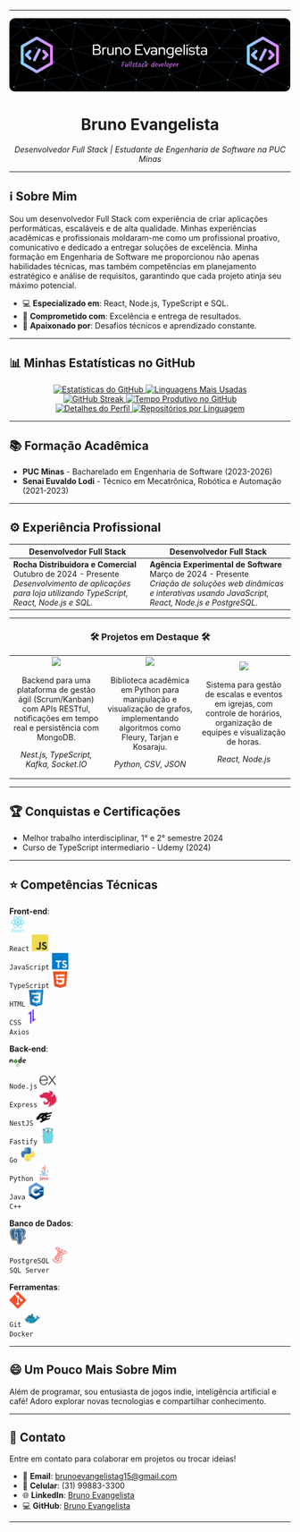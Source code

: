<!--- Olá, este é o Readme de Bruno Evangelista, fique à vontade para explorá-lo! -->

-----

<div align="center">
  <img alt="Header" src="https://github.com/BrunoEvangelista17/BrunoEvangelista17/raw/main/img/github-header-image.png"/>
  <h1>Bruno Evangelista</h1>
  <p><i>Desenvolvedor Full Stack | Estudante de Engenharia de Software na PUC Minas</i></p>
</div>

-----

## :information_source: Sobre Mim
Sou um desenvolvedor Full Stack com experiência de criar aplicações performáticas, escaláveis e de alta qualidade. Minhas experiências acadêmicas e profissionais moldaram-me como um profissional proativo, comunicativo e dedicado a entregar soluções de excelência. Minha formação em Engenharia de Software me proporcionou não apenas habilidades técnicas, mas também competências em planejamento estratégico e análise de requisitos, garantindo que cada projeto atinja seu máximo potencial.

- 💻 **Especializado em**: React, Node.js, TypeScript e SQL.
- 🌟 **Comprometido com**: Excelência e entrega de resultados.
- 🌱 **Apaixonado por**: Desafios técnicos e aprendizado constante.

-----

## 📊 Minhas Estatísticas no GitHub
<div align="center">
  <a href="https://github.com/BrunoEvangelista17">
    <img alt="Estatísticas do GitHub" src="https://github-readme-stats.vercel.app/api?username=BrunoEvangelista17&theme=tokyonight&show_icons=true&hide_border=true&count_private=true" style="width: 48%;"/>
  </a>
  <a href="https://github.com/BrunoEvangelista17">
    <img alt="Linguagens Mais Usadas" src="https://github-readme-stats.vercel.app/api/top-langs/?username=BrunoEvangelista17&theme=tokyonight&show_icons=true&hide_border=true&layout=compact" style="width: 48%;"/>
  </a>
  <br/>

  <a href="https://github.com/BrunoEvangelista17">
    <img alt="GitHub Streak" src="https://github-readme-streak-stats.herokuapp.com/?user=BrunoEvangelista17&theme=tokyonight&hide_border=true" style="width: 48%;"/>
  </a>
  <a href="https://github.com/BrunoEvangelista17">
    <img alt="Tempo Produtivo no GitHub" src="https://github-profile-summary-cards.vercel.app/api/cards/productive-time?username=BrunoEvangelista17&theme=github_dark&utcOffset=-3" style="width: 48%;"/>
  </a>
  <br/>

  <a href="https://github.com/BrunoEvangelista17">
    <img alt="Detalhes do Perfil" src="https://github-profile-summary-cards.vercel.app/api/cards/profile-details?username=BrunoEvangelista17&theme=github_dark" style="width: 48%;"/>
  </a>
  <a href="https://github.com/BrunoEvangelista17">
    <img alt="Repositórios por Linguagem" src="https://github-profile-summary-cards.vercel.app/api/cards/repos-per-language?username=BrunoEvangelista17&theme=github_dark" style="width: 48%;"/>
  </a>
</div>

-----

## :books: Formação Acadêmica
- **PUC Minas** - Bacharelado em Engenharia de Software (2023-2026)
- **Senai Euvaldo Lodi** - Técnico em Mecatrônica, Robótica e Automação (2021-2023)

-----

## :gear: Experiência Profissional
| **Desenvolvedor Full Stack** | **Desenvolvedor Full Stack** |
|------------------------------|------------------------------|
| **Rocha Distribuidora e Comercial**<br/>Outubro de 2024 - Presente<br/><i>Desenvolvimento de aplicações para loja utilizando TypeScript, React, Node.js e SQL.</i> | **Agência Experimental de Software**<br/>Março de 2024 - Presente<br/><i>Criação de soluções web dinâmicas e interativas usando JavaScript, React, Node.js e PostgreSQL.</i> |

-----

<h3 align="center">🛠️ Projetos em Destaque 🛠️</h3>
<table border="0" align="center">
<tr border="0">
<td width="33%" align="center">
  <a href="https://github.com/BrunoEvangelista17/Chronos-Backend-TI5" target="_blank">
    <img src="https://github-readme-stats.vercel.app/api/pin/?username=BrunoEvangelista17&repo=Chronos-Backend-TI5&theme=tokyonight&show_owner=true"/>
  </a>
  <br/>
  <p>Backend para uma plataforma de gestão ágil (Scrum/Kanban) com APIs RESTful, notificações em tempo real e persistência com MongoDB.</p>
  <p><i>Nest.js, TypeScript, Kafka, Socket.IO</i></p>
</td>
<td width="33%" align="center">
  <a href="https://github.com/ALfLuisV/Trabalho_grafos" target="_blank">
    <img src="https://github-readme-stats.vercel.app/api/pin/?username=ALfLuisV&repo=Trabalho_grafos&theme=tokyonight&show_owner=true"/>
  </a>
  <br/>
  <p>Biblioteca acadêmica em Python para manipulação e visualização de grafos, implementando algoritmos como Fleury, Tarjan e Kosaraju.</p>
  <p><i>Python, CSV, JSON</i></p>
</td>
<td width="33%" align="center">
  <a href="https://github.com/BrunoEvangelista17/Church-Schedule" target="_blank">
    <img src="https://github-readme-stats.vercel.app/api/pin/?username=BrunoEvangelista17&repo=Church-Schedule&theme=tokyonight&show_owner=true"/>
  </a>
  <br/>
  <p>Sistema para gestão de escalas e eventos em igrejas, com controle de horários, organização de equipes e visualização de horas.</p>
  <p><i>React, Node.js</i></p>
</td>
</tr>
</table>

-----

## 🏆 Conquistas e Certificações
- Melhor trabalho interdisciplinar, 1° e 2° semestre 2024
- Curso de TypeScript intermediario - Udemy (2024)

-----

## :star: Competências Técnicas
**Front-end**:  
<code><img height="30" src="https://raw.githubusercontent.com/devicons/devicon/master/icons/react/react-original-wordmark.svg"/> React</code>
<code><img height="30" src="https://raw.githubusercontent.com/devicons/devicon/master/icons/javascript/javascript-original.svg"/> JavaScript</code>
<code><img height="30" src="https://raw.githubusercontent.com/devicons/devicon/master/icons/typescript/typescript-original.svg"/> TypeScript</code>
<code><img height="30" src="https://raw.githubusercontent.com/devicons/devicon/master/icons/html5/html5-original.svg"/> HTML</code>
<code><img height="30" src="https://raw.githubusercontent.com/devicons/devicon/master/icons/css3/css3-original.svg"/> CSS</code>
<code><img height="30" src="https://raw.githubusercontent.com/devicons/devicon/master/icons/axios/axios-plain.svg"/> Axios</code>

**Back-end**:  
<code><img height="30" src="https://raw.githubusercontent.com/devicons/devicon/master/icons/nodejs/nodejs-original-wordmark.svg"/> Node.js</code>
<code><img height="30" src="https://raw.githubusercontent.com/devicons/devicon/master/icons/express/express-original.svg"/> Express</code>
<code><img height="30" src="https://raw.githubusercontent.com/devicons/devicon/ca28c779441053191ff11710fe24a9e6c23690d6/icons/nestjs/nestjs-original.svg"/> NestJS</code>
<code><img height="30" src="https://raw.githubusercontent.com/devicons/devicon/master/icons/fastify/fastify-plain.svg"/> Fastify</code>
<code><img height="30" src="https://raw.githubusercontent.com/devicons/devicon/master/icons/go/go-original.svg"/> Go</code>
<code><img height="30" src="https://raw.githubusercontent.com/devicons/devicon/master/icons/python/python-original.svg"/> Python</code>
<code><img height="30" src="https://raw.githubusercontent.com/devicons/devicon/master/icons/java/java-original-wordmark.svg"/> Java</code>
<code><img height="30" src="https://raw.githubusercontent.com/devicons/devicon/master/icons/cplusplus/cplusplus-original.svg"/> C++</code>

**Banco de Dados**:  
<code><img height="30" src="https://raw.githubusercontent.com/devicons/devicon/master/icons/postgresql/postgresql-original.svg"/> PostgreSQL</code>
<code><img height="30" src="https://raw.githubusercontent.com/devicons/devicon/master/icons/microsoftsqlserver/microsoftsqlserver-plain.svg"/> SQL Server</code>

**Ferramentas**:  
<code><img height="30" src="https://raw.githubusercontent.com/devicons/devicon/master/icons/git/git-original.svg"/> Git</code>
<code><img height="30" src="https://raw.githubusercontent.com/devicons/devicon/master/icons/docker/docker-original.svg"/> Docker</code>

-----

## 😄 Um Pouco Mais Sobre Mim
Além de programar, sou entusiasta de jogos indie, inteligência artificial e café! Adoro explorar novas tecnologias e compartilhar conhecimento.

-----

## :email: Contato
Entre em contato para colaborar em projetos ou trocar ideias!

- 📧 **Email**: [brunoevangelistag15@gmail.com](mailto:brunoevangelistag15@gmail.com)  
- 📱 **Celular**: (31) 99883-3300  
- 🌐 **LinkedIn**: [Bruno Evangelista](https://www.linkedin.com/in/brunoevangelistag/)  
- 💻 **GitHub**: [Bruno Evangelista](https://github.com/BrunoEvangelista17)  

-----

